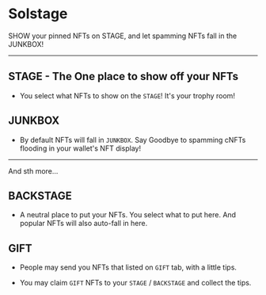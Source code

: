 # Solstage

SHOW your pinned NFTs on STAGE, and let spamming NFTs fall in the JUNKBOX!

----------

## STAGE - The One place to show off your NFTs

- You select what NFTs to show on the `STAGE`! It's your trophy room!

## JUNKBOX

- By default NFTs will fall in `JUNKBOX`. Say Goodbye to spamming cNFTs flooding in your wallet's NFT display!

-----------

And sth more...

## BACKSTAGE

- A neutral place to put your NFTs. You select what to put here. And popular NFTs will also auto-fall in here.

## GIFT

- People may send you NFTs that listed on `GIFT` tab, with a little tips.

- You may claim `GIFT` NFTs to your `STAGE` / `BACKSTAGE` and collect the tips.